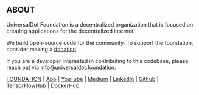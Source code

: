 ## ABOUT 

UniversalDot Foundation is a decentralized organization that is focused on creating applications for the decentralized internet.

We build open-source code for the community. To support the foundation, consider making a [donation](https://opencollective.com/universaldot/contribute/backer-46220/checkout?interval=month&platformTip=0&amount=10).

If you are a developer interested in contributing to this codebase, please reach out via info@universaldot.foundation.

[FOUNDATION](https://www.universaldot.foundation)  | [App](https://universaldot.me/) |  [YouTube](https://www.youtube.com/channel/UCX8sSzJGQmqqnmOozRspNVQ) | [Medium](https://medium.com/@universaldot) | [LinkedIn](https://www.linkedin.com/company/universaldot-foundation) | [Github](https://github.com/UniversalDot) | [TensorFlowHub](https://tfhub.dev/universaldot) | [DockerHub](https://hub.docker.com/u/universaldot)


